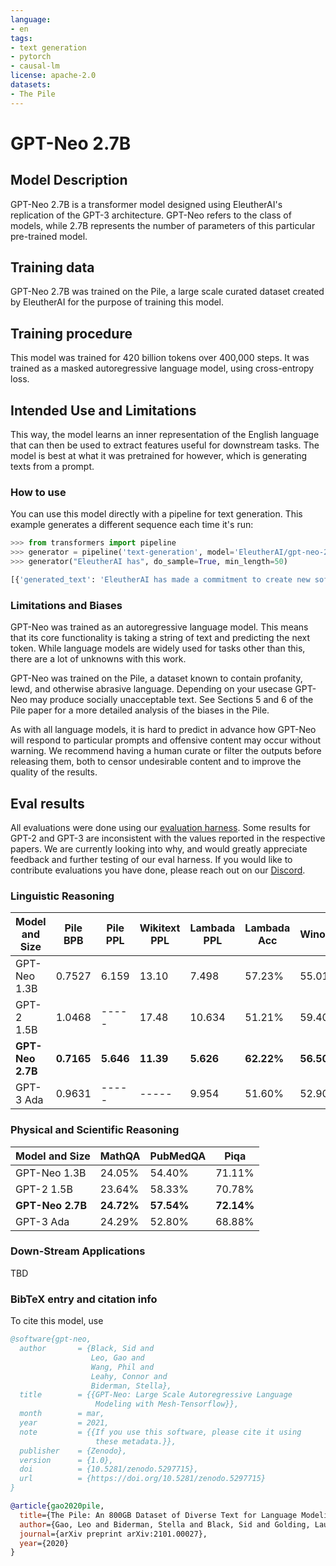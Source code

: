 ```yaml
---
language:
- en
tags:
- text generation
- pytorch
- causal-lm
license: apache-2.0
datasets:
- The Pile
---
```


# GPT-Neo 2.7B

## Model Description

GPT-Neo 2.7B is a transformer model designed using EleutherAI's replication of the GPT-3 architecture. GPT-Neo refers to the class of models, while 2.7B represents the number of parameters of this particular pre-trained model.

## Training data

GPT-Neo 2.7B was trained on the Pile, a large scale curated dataset created by EleutherAI for the purpose of training this model.

## Training procedure

This model was trained for 420 billion tokens over 400,000 steps. It was trained as a masked autoregressive language model, using cross-entropy loss.

## Intended Use and Limitations

This way, the model learns an inner representation of the English language that can then be used to extract features useful for downstream tasks. The model is best at what it was pretrained for however, which is generating texts from a prompt.

### How to use

You can use this model directly with a pipeline for text generation. This example generates a different sequence each time it's run:

```py
>>> from transformers import pipeline
>>> generator = pipeline('text-generation', model='EleutherAI/gpt-neo-2.7B')
>>> generator("EleutherAI has", do_sample=True, min_length=50)

[{'generated_text': 'EleutherAI has made a commitment to create new software packages for each of its major clients and has'}]
```

### Limitations and Biases

GPT-Neo was trained as an autoregressive language model. This means that its core functionality is taking a string of text and predicting the next token. While language models are widely used for tasks other than this, there are a lot of unknowns with this work.

GPT-Neo was trained on the Pile, a dataset known to contain profanity, lewd, and otherwise abrasive language. Depending on your usecase GPT-Neo may produce socially unacceptable text. See Sections 5 and 6 of the Pile paper for a more detailed analysis of the biases in the Pile.

As with all language models, it is hard to predict in advance how GPT-Neo will respond to particular prompts and offensive content may occur without warning. We recommend having a human curate or filter the outputs before releasing them, both to censor undesirable content and to improve the quality of the results. 

## Eval results

All evaluations were done using our [evaluation harness](https://github.com/EleutherAI/lm-evaluation-harness). Some results for GPT-2 and GPT-3 are inconsistent with the values reported in the respective papers. We are currently looking into why, and would greatly appreciate feedback and further testing of our eval harness. If you would like to contribute evaluations you have done, please reach out on our [Discord](https://discord.gg/vtRgjbM).

### Linguistic Reasoning

| Model and Size   | Pile BPB   | Pile PPL   | Wikitext PPL  | Lambada PPL | Lambada Acc | Winogrande | Hellaswag   |
| ---------------- | ---------- | ---------- | ------------- | ----------- | ----------- | ---------- | ----------- |
| GPT-Neo 1.3B     | 0.7527     | 6.159      | 13.10         |  7.498      | 57.23%      | 55.01%     | 38.66%  |
| GPT-2 1.5B       | 1.0468     | -----      | 17.48         |  10.634     | 51.21%      | 59.40%     | 40.03%      |
| **GPT-Neo 2.7B** | **0.7165** | **5.646**  | **11.39**     |  **5.626**  | **62.22%**  | **56.50%** | **42.73%**  |
| GPT-3 Ada        | 0.9631     | -----      | -----         |  9.954      | 51.60%      | 52.90%     | 35.93%      |

### Physical and Scientific Reasoning

| Model and Size   | MathQA     | PubMedQA   | Piqa        |
| ---------------- | ---------- | ---------- | ----------- |
| GPT-Neo 1.3B     | 24.05%     | 54.40%     | 71.11%  |
| GPT-2 1.5B       | 23.64%     | 58.33%     | 70.78%      |
| **GPT-Neo 2.7B** | **24.72%** | **57.54%** | **72.14%**  |
| GPT-3 Ada        | 24.29%     | 52.80%     | 68.88%      |

### Down-Stream Applications

TBD

### BibTeX entry and citation info

To cite this model, use
```bibtex
@software{gpt-neo,
  author       = {Black, Sid and
                  Leo, Gao and
                  Wang, Phil and
                  Leahy, Connor and
                  Biderman, Stella},
  title        = {{GPT-Neo: Large Scale Autoregressive Language 
                   Modeling with Mesh-Tensorflow}},
  month        = mar,
  year         = 2021,
  note         = {{If you use this software, please cite it using 
                   these metadata.}},
  publisher    = {Zenodo},
  version      = {1.0},
  doi          = {10.5281/zenodo.5297715},
  url          = {https://doi.org/10.5281/zenodo.5297715}
}

@article{gao2020pile,
  title={The Pile: An 800GB Dataset of Diverse Text for Language Modeling},
  author={Gao, Leo and Biderman, Stella and Black, Sid and Golding, Laurence and Hoppe, Travis and Foster, Charles and Phang, Jason and He, Horace and Thite, Anish and Nabeshima, Noa and others},
  journal={arXiv preprint arXiv:2101.00027},
  year={2020}
}
```
